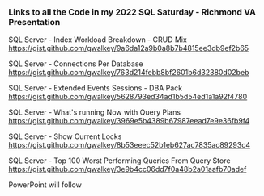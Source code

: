 ### Links to all the Code in my 2022 SQL Saturday - Richmond VA Presentation

SQL Server - Index Workload Breakdown - CRUD Mix
https://gist.github.com/gwalkey/9a6da12a9b0a8b7b4815ee3db9ef2b65

SQL Server - Connections Per Database
https://gist.github.com/gwalkey/763d214febb8bf2601b6d32380d02beb

SQL Server - Extended Events Sessions - DBA Pack
https://gist.github.com/gwalkey/5628793ed34ad1b5d54ed1a1a92f4780

SQL Server - What's running Now with Query Plans
https://gist.github.com/gwalkey/3969e5b4389b67987eead7e9e36fb9f4

SQL Server - Show Current Locks
https://gist.github.com/gwalkey/8b53eeec52b1eb627ac7835ac89293c4

SQL Server - Top 100 Worst Performing Queries From Query Store
https://gist.github.com/gwalkey/3e9b4cc06dd7f0a48b2a01aafb70adef


PowerPoint will follow
